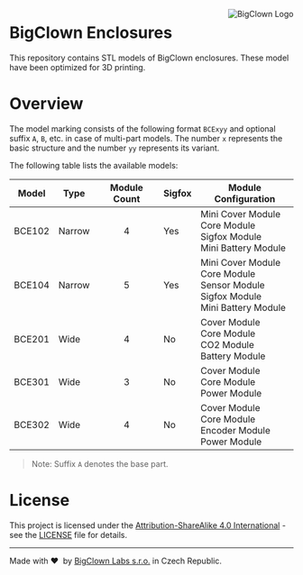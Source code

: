 <a href="https://www.bigclown.com"><img src="https://s3.eu-central-1.amazonaws.com/bigclown/gh-readme-logo.png" alt="BigClown Logo" align="right"></a>

# BigClown Enclosures

This repository contains STL models of BigClown enclosures. These model have been optimized for 3D printing.

# Overview

The model marking consists of the following format `BCExyy` and optional suffix `A`, `B`, etc. in case of multi-part models. The number `x` represents the basic structure and the number `yy` represents its variant.

The following table lists the available models:

| Model  | Type   | Module Count | Sigfox | Module Configuration |
|--------|--------|:------------:|--------|----------------------|
| BCE102 | Narrow | 4            | Yes    | Mini Cover Module<br>Core Module<br>Sigfox Module<br>Mini Battery Module |
| BCE104 | Narrow | 5            | Yes    | Mini Cover Module<br>Core Module<br>Sensor Module<br>Sigfox Module<br>Mini Battery Module |
| BCE201 | Wide   | 4            | No     | Cover Module<br>Core Module<br>CO2 Module<br>Battery Module |
| BCE301 | Wide   | 3            | No     | Cover Module<br>Core Module<br>Power Module |
| BCE302 | Wide   | 4            | No     | Cover Module<br>Core Module<br>Encoder Module<br>Power Module |

> Note: Suffix `A` denotes the base part.

# License

This project is licensed under the [Attribution-ShareAlike 4.0 International](https://creativecommons.org/licenses/by-sa/4.0/) - see the [LICENSE](LICENSE) file for details.

---

Made with &#x2764;&nbsp; by [BigClown Labs s.r.o.](https://www.bigclown.com) in Czech Republic.
